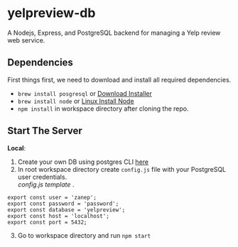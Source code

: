 # yelpreview-db
A Nodejs, Express, and PostgreSQL backend for managing a Yelp review web service.
## Dependencies
First things first, we need to download and install all required dependencies.

  - `brew install posgresql` or [Download Installer](https://www.enterprisedb.com/downloads/postgres-postgresql-downloads)
  - `brew install node` or [Linux Install Node](https://linuxize.com/post/how-to-install-node-js-on-ubuntu-18.04/)
  - `npm install` in workspace directory after cloning the repo.
## Start The Server
  __Local__:    
1. Create your own DB using postgres CLI [here](https://blog.logrocket.com/setting-up-a-restful-api-with-node-js-and-postgresql-d96d6fc892d8/)   
2. In root workspace directory create `config.js` file with your PostgreSQL user credentials.       
  _config.js template_ .      
```
export const user = 'zanep';     
export const password = 'password'; 
export const database = 'yelpreview';  
export const host = 'localhost';  
export const port = 5432;    
```
3. Go to workspace directory and run `npm start`
